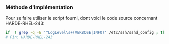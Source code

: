 ### Méthode d'implémentation
Pour se faire utiliser le script fourni, dont voici le code source concernant HARDE-RHEL-243:
```bash
if  ! grep -q -E '^LogLevel\s+(VERBOSE|INFO)' /etc/ssh/sshd_config ; then echo "LogLevel VERBOSE">> /etc/ssh/sshd_config; fi
# Fin: HARDE-RHEL-243
```
